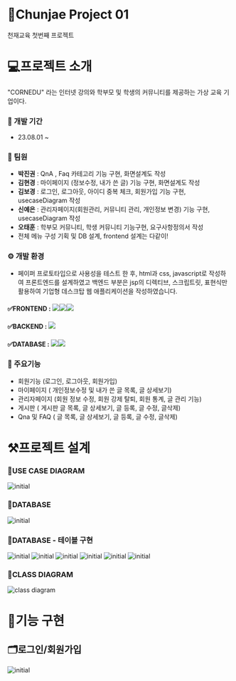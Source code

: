 # 📍Chunjae Project 01
천재교육 첫번째 프로젝트 
# 💻프로젝트 소개
"CORNEDU" 라는 인터넷 강의와 학부모 및 학생의 커뮤니티를 제공하는 가상 교육 기업이다.


### 📅 개발 기간
* 23.08.01 ~




### 👤 팀원 
* **박진권** : QnA , Faq 카테고리 기능 구현, 화면설계도 작성 
* **김현경** : 마이페이지 (정보수정, 내가 쓴 글) 기능 구현, 화면설계도 작성
* **김보경** : 로그인, 로그아웃, 아이디 중복 체크, 회원가입 기능 구현, usecaseDiagram 작성
* **신예은** : 관리자페이지(회원관리, 커뮤니티 관리, 개인정보 변경) 기능 구현, usecaseDiagram 작성
* **오태훈** : 학부모 커뮤니티, 학생 커뮤니티 기능구현, 요구사항정의서 작성
* 전체 메뉴 구성 기획 및 DB 설계, frontend 설계는 다같이!




### ⚙ 개발 환경


* 페이퍼 프로토타입으로 사용성을 테스트 한 후, html과 css, javascript로 작성하여 프론트엔드를 설계하였고
백엔드 부분은 jsp의 디렉티브, 스크립트릿, 표현식만 활용하여 기업형 데스크탑 웹 애플리케이션을 작성하였습니다. 



#### ✅FRONTEND : <img src="https://img.shields.io/badge/html5-E34F26?style=for-the-badge&logo=html5&logoColor=white"><img src="https://img.shields.io/badge/css-1572B6?style=for-the-badge&logo=css3&logoColor=white"><img src="https://img.shields.io/badge/javascript-F7DF1E?style=for-the-badge&logo=javascript&logoColor=black">

#### ✅BACKEND : <img src="https://img.shields.io/badge/java-007396?style=for-the-badge&logo=java&logoColor=white">


#### ✅DATABASE : <img src="https://img.shields.io/badge/mariaDB-003545?style=for-the-badge&logo=mariaDB&logoColor=white"><img src="https://img.shields.io/badge/mysql-4479A1?style=for-the-badge&logo=mysql&logoColor=white">



### 📌 주요기능


* 회원기능 (로그인, 로그아웃, 회원가입)
* 마이페이지 ( 개인정보수정 및 내가 쓴 글 목록, 글 상세보기)
* 관리자페이지 (회원 정보 수정, 회원 강제 탈퇴, 회원 통계, 글 관리 기능)
* 게시판 ( 게시판 글 목록, 글 상세보기, 글 등록, 글 수정, 글삭제)
* Qna 및 FAQ ( 글 목록, 글 상세보기, 글 등록, 글 수정, 글삭제)


# ⚒프로젝트 설계

### 📂USE CASE DIAGRAM
![initial](https://github.com/ChunjaeFullStackJavaMaker/Chunjae_Team_Proj01/assets/138674233/848d0d3f-ac3b-4ee7-8da7-15e52cd62c8b)

### 📂DATABASE
![initial](https://github.com/ChunjaeFullStackJavaMaker/Chunjae_Team_Proj01/assets/138674233/8f7be9dd-bf0e-4142-87bb-aa2407134e0b)

### 📂DATABASE - 테이블 구현
![initial](https://github.com/ChunjaeFullStackJavaMaker/Chunjae_Team_Proj01/assets/138674233/e94a6a06-9672-4e26-ae7a-361aa2225e6a)
![initial](https://github.com/ChunjaeFullStackJavaMaker/Chunjae_Team_Proj01/assets/138674233/1e40c798-815a-44b8-97e3-5214524e6366)
![initial](https://github.com/ChunjaeFullStackJavaMaker/Chunjae_Team_Proj01/assets/138674233/fb25266e-ed08-45eb-978f-515c8cabdbb8)
![initial](https://github.com/ChunjaeFullStackJavaMaker/Chunjae_Team_Proj01/assets/138674233/4d1ecd48-ff5e-4443-9dd0-a23fe91d8487)
![initial](https://github.com/ChunjaeFullStackJavaMaker/Chunjae_Team_Proj01/assets/138674233/cc1c70c4-1454-4b1a-8efe-29af5d83e5ba)
![initial](https://github.com/ChunjaeFullStackJavaMaker/Chunjae_Team_Proj01/assets/138674233/69a2d610-490a-4950-8c02-94e8462a3a8c)

### 📂CLASS DIAGRAM
![class diagram](https://github.com/ChunjaeFullStackJavaMaker/Chunjae_Team_Proj01/assets/138674233/f1e567b0-5043-4a4b-859e-92085b0684e9)

# 📎기능 구현

## 🗂로그인/회원가입

![initial](https://github.com/ChunjaeFullStackJavaMaker/Chunjae_Team_Proj01/assets/138674233/42c1eb55-ffe0-4827-8f6a-ef260a65df22)
